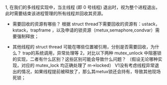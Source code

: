 1, 在我们的多线程实现中，当主线程 (即 0 号线程) 退出时，视为整个进程退出， 此时需要结束该进程管理的所有线程并回收其资源。

* 需要回收的资源有哪些？
根据 struct  thread下需要回收的资源有：ustack，kstack，trapframe ，以及申请的锁资源（metux,semaphore,condvar）需要强制释放；

* 其他线程的 struct thread 可能在哪些位置被引用，分别是否需要回收，为什么？
trap的系统调用，异常处理等
2，对比以下两种 mutex_unlock 中阻塞锁的实现，二者有什么区别？这些区别可能会导致什么问题？ （假设无论哪种实现，对应的 mutex_lock 均正确处理了 m->locked）
V1没有考虑线程异常退出的情况，如果线程提前被释放了，那么其metux锁还会持有，导致其他现场死锁；
